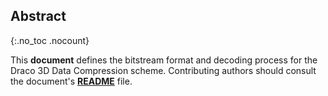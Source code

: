 
## Abstract
{:.no_toc .nocount}

This **document** defines the bitstream format and decoding process
for the Draco 3D Data Compression scheme. Contributing authors should consult the
document's [**README**](README.html) file.

